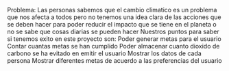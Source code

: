 Problema:
Las personas sabemos que el cambio climatico es un problema que nos afecta a todos pero no tenemos una idea clara de las acciones que se deben hacer para poder reducir el impacto que se tiene en el planeta o no se sabe que cosas diarias se pueden hacer
Nuestros puntos para saber si tenemos exito en este proyecto son:
Poder generar metas para el usuario 
Contar cuantas metas se han cumplido 
Poder almacenar cuanto dioxido de carbono se ha evitado en emitir el usuario 
Mostrar los datos de cada persona 
Mostrar diferentes metas de acuerdo a las preferencias del usuario 
